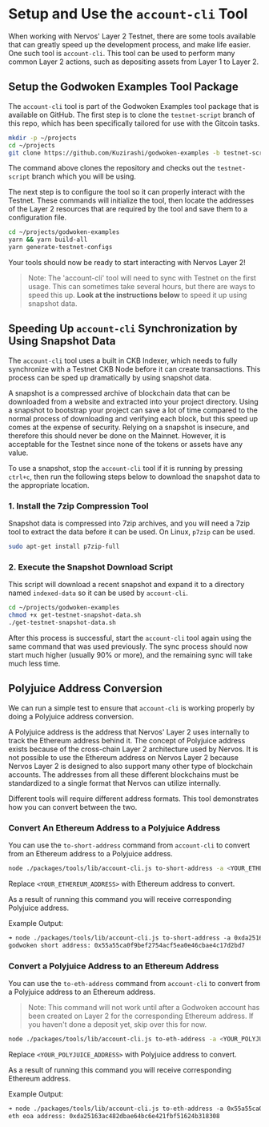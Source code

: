 # Setup and Use the `account-cli` Tool

When working with Nervos' Layer 2 Testnet, there are some tools available that can greatly speed up the development process, and make life easier. One such tool is `account-cli`. This tool can be used to perform many common Layer 2 actions, such as depositing assets from Layer 1 to Layer 2.

## Setup the Godwoken Examples Tool Package

The `account-cli` tool is part of the Godwoken Examples tool package that is available on GitHub. The first step is to clone the `testnet-script` branch of this repo, which has been specifically tailored for use with the Gitcoin tasks.

```sh
mkdir -p ~/projects
cd ~/projects
git clone https://github.com/Kuzirashi/godwoken-examples -b testnet-script
```

The command above clones the repository and checks out the `testnet-script` branch which you will be using.

The next step is to configure the tool so it can properly interact with the Testnet. These commands will initialize the tool, then locate the addresses of the Layer 2 resources that are required by the tool and save them to a configuration file.

```sh
cd ~/projects/godwoken-examples
yarn && yarn build-all
yarn generate-testnet-configs
```

Your tools should now be ready to start interacting with Nervos Layer 2!

> Note: The 'account-cli' tool will need to sync with Testnet on the first usage. This can sometimes take several hours, but there are ways to speed this up. **Look at the instructions below** to speed it up using snapshot data.

## Speeding Up `account-cli` Synchronization by Using Snapshot Data

The `account-cli` tool uses a built in CKB Indexer, which needs to fully synchronize with a Testnet CKB Node before it can create transactions. This process can be sped up dramatically by using snapshot data.

A snapshot is a compressed archive of blockchain data that can be downloaded from a website and extracted into your project directory. Using a snapshot to bootstrap your project can save a lot of time compared to the normal process of downloading and verifying each block, but this speed up comes at the expense of security. Relying on a snapshot is insecure, and therefore this should never be done on the Mainnet. However, it is acceptable for the Testnet since none of the tokens or assets have any value.

To use a snapshot, stop the `account-cli` tool if it is running by pressing `ctrl+c`, then run the following steps below to download the snapshot data to the appropriate location.

### 1. Install the 7zip Compression Tool

Snapshot data is compressed into 7zip archives, and you will need a 7zip tool to extract the data before it can be used. On Linux, `p7zip` can be used.

```sh
sudo apt-get install p7zip-full
```

### 2. Execute the Snapshot Download Script

This script will download a recent snapshot and expand it to a directory named `indexed-data` so it can be used by `account-cli`.

```sh
cd ~/projects/godwoken-examples
chmod +x get-testnet-snapshot-data.sh
./get-testnet-snapshot-data.sh
```

After this process is successful, start the `account-cli` tool again using the same command that was used previously. The sync process should now start much higher (usually 90% or more), and the remaining sync will take much less time.

## Polyjuice Address Conversion

We can run a simple test to ensure that `account-cli` is working properly by doing a Polyjuice address conversion.

A Polyjuice address is the address that Nervos' Layer 2 uses internally to track the Ethereum address behind it. The concept of Polyjuice address exists because of the cross-chain Layer 2 architecture used by Nervos. It is not possible to use the Ethereum address on Nervos Layer 2 because Nervos Layer 2 is designed to also support many other type of blockchain accounts. The addresses from all these different blockchains must be standardized to a single format that Nervos can utilize internally.

Different tools will require different address formats. This tool demonstrates how you can convert between the two.

### Convert An Ethereum Address to a Polyjuice Address

You can use the `to-short-address` command from `account-cli` to convert from an Ethereum address to a Polyjuice address.

```sh
node ./packages/tools/lib/account-cli.js to-short-address -a <YOUR_ETHEREUM_ADDRESS>
```

Replace `<YOUR_ETHEREUM_ADDRESS>` with Ethereum address to convert.

As a result of running this command you will receive corresponding Polyjuice address.

Example Output:

```txt
➜ node ./packages/tools/lib/account-cli.js to-short-address -a 0xda25163ac482dbae64bc6e421fbf51624b318308
godwoken short address: 0x55a55ca0f9bef2754acf5ea0e46cbae4c17d2bd7
```

### Convert a Polyjuice Address to an Ethereum Address

You can use the `to-eth-address` command from `account-cli` to convert from a Polyjuice address to an Ethereum address.

> Note: This command will not work until after a Godwoken account has been created on Layer 2 for the corresponding Ethereum address. If you haven't done a deposit yet, skip over this for now.

```sh
node ./packages/tools/lib/account-cli.js to-eth-address -a <YOUR_POLYJUICE_ADDRESS>
```

Replace `<YOUR_POLYJUICE_ADDRESS>` with Polyjuice address to convert.

As a result of running this command you will receive corresponding Ethereum address.

Example Output:

```txt
➜ node ./packages/tools/lib/account-cli.js to-eth-address -a 0x55a55ca0f9bef2754acf5ea0e46cbae4c17d2bd7
eth eoa address: 0xda25163ac482dbae64bc6e421fbf51624b318308
```
